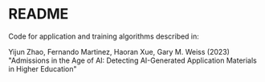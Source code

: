# README
Code for application and training algorithms described in:

Yijun Zhao, Fernando Martinez, Haoran Xue, Gary M. Weiss (2023) "Admissions in the Age of AI: Detecting AI-Generated Application Materials in Higher Education"
